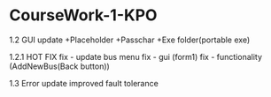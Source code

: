 # CourseWork-1-KPO
1.2 GUI update
    +Placeholder
    +Passchar
    +Exe folder(portable exe)

1.2.1 HOT FIX
    fix - update bus menu
    fix - gui (form1)
    fix - functionality (AddNewBus(Back button))
    
1.3 Error update
    improved fault tolerance
    
